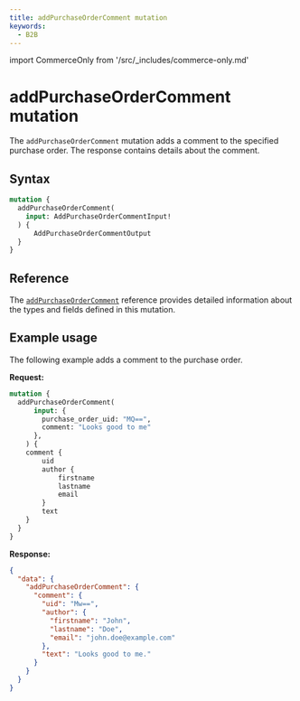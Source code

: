 ```yaml
---
title: addPurchaseOrderComment mutation
keywords:
  - B2B
---
```


import CommerceOnly from '/src/_includes/commerce-only.md'

<CommerceOnly />

# addPurchaseOrderComment mutation

The `addPurchaseOrderComment` mutation adds a comment to the specified purchase order. The response contains details about the comment.

## Syntax

```graphql
mutation {
  addPurchaseOrderComment(
    input: AddPurchaseOrderCommentInput!
  ) {
      AddPurchaseOrderCommentOutput
  }
}
```

## Reference

The [`addPurchaseOrderComment`](https://developer.adobe.com/commerce/webapi/graphql-api/index.html#mutation-addPurchaseOrderComment) reference provides detailed information about the types and fields defined in this mutation.

## Example usage

The following example adds a comment to the purchase order.

**Request:**

``` graphql
mutation {
  addPurchaseOrderComment(
      input: {
        purchase_order_uid: "MQ==",
        comment: "Looks good to me"
      },
    ) {
    comment {
        uid
        author {
            firstname
            lastname
            email
        }
        text
    }
  }
}
```

**Response:**

``` json
{
  "data": {
    "addPurchaseOrderComment": {
      "comment": {
        "uid": "Mw==",
        "author": {
          "firstname": "John",
          "lastname": "Doe",
          "email": "john.doe@example.com"
        },
        "text": "Looks good to me."
      }
    }
  }
}
```
